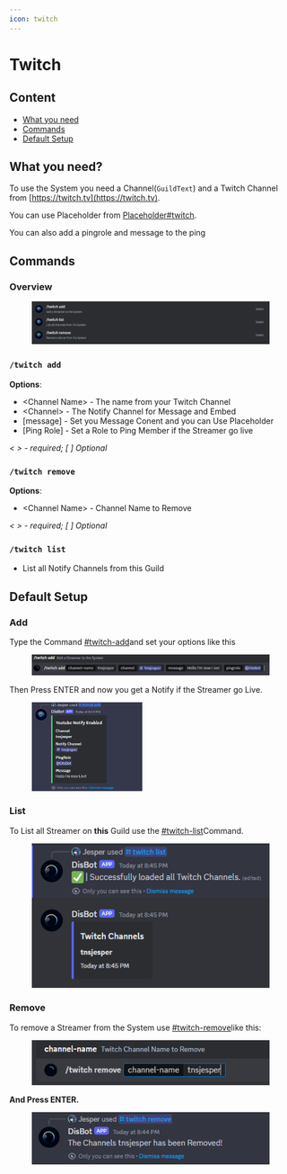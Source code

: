 ```yaml
---
icon: twitch
---
```


# Twitch

## Content

* [What you need](twitch.md#what-you-need)
* [Commands](twitch.md#commands)
* [Default Setup](twitch.md#default-setup)

## What you need?

To use the System you need a Channel(`GuildText`) and a Twitch Channel from [https://twitch.tv](https://twitch.tv).

You can use Placeholder from [Placeholder#twitch](https://docs.disbot.xyz/customisation/placeholder#twitch).&#x20;

You can also add a pingrole and message to the ping

## Commands

### Overview

<figure><img src="../.gitbook/assets/image (18).png" alt=""><figcaption></figcaption></figure>

### `/twitch add`

**Options**:

* \<Channel Name> - The name from your Twitch Channel
* \<Channel> - The Notify Channel for Message and Embed
* \[message] - Set you Message Conent and you can Use Placeholder
* \[Ping Role] - Set a Role to Ping Member if the Streamer go live

_< > - required; \[ ] Optional_



### `/twitch remove`

**Options**:

* \<Channel Name> - Channel Name to Remove

_< > - required; \[ ] Optional_



### `/twitch list`

* List all Notify Channels from this Guild

## Default Setup

### Add

Type the Command [#twitch-add](twitch.md#twitch-add "mention")and set your options like this

<figure><img src="../.gitbook/assets/image (20).png" alt=""><figcaption></figcaption></figure>

Then Press ENTER and now you get a Notify if the Streamer go Live.

<figure><img src="../.gitbook/assets/image (21).png" alt="" width="197"><figcaption></figcaption></figure>

### List

To List all Streamer on **this** Guild use the [#twitch-list](twitch.md#twitch-list "mention")Command.

<figure><img src="../.gitbook/assets/image (24).png" alt=""><figcaption></figcaption></figure>

### Remove

To remove a Streamer from the System use [#twitch-remove](twitch.md#twitch-remove "mention")like this:

<figure><img src="../.gitbook/assets/image (22).png" alt=""><figcaption></figcaption></figure>

**And Press ENTER.**

<figure><img src="../.gitbook/assets/image (23).png" alt=""><figcaption></figcaption></figure>
